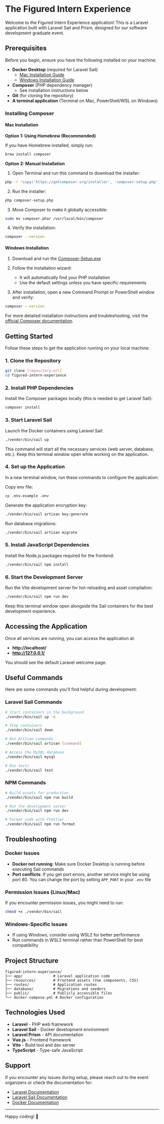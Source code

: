 # The Figured Intern Experience

Welcome to the Figured Intern Experience application! This is a Laravel application built with Laravel Sail and Prism, designed for our software development graduate event.

## Prerequisites

Before you begin, ensure you have the following installed on your machine:

- **Docker Desktop** (required for Laravel Sail)
  - [Mac Installation Guide](https://docs.docker.com/desktop/setup/install/mac-install/)
  - [Windows Installation Guide](https://docs.docker.com/desktop/setup/install/windows-install/)
- **Composer** (PHP dependency manager)
  - See installation instructions below
- **Git** (for cloning the repository)
- **A terminal application** (Terminal on Mac, PowerShell/WSL on Windows)

### Installing Composer

#### Mac Installation

**Option 1: Using Homebrew (Recommended)**

If you have Homebrew installed, simply run:
```bash
brew install composer
```

**Option 2: Manual Installation**

1. Open Terminal and run this command to download the installer:
```bash
php -r "copy('https://getcomposer.org/installer', 'composer-setup.php');"
```

2. Run the installer:
```bash
php composer-setup.php
```

3. Move Composer to make it globally accessible:
```bash
sudo mv composer.phar /usr/local/bin/composer
```

4. Verify the installation:
```bash
composer --version
```

#### Windows Installation

1. Download and run the [Composer-Setup.exe](https://getcomposer.org/Composer-Setup.exe)

2. Follow the installation wizard:
   - It will automatically find your PHP installation
   - Use the default settings unless you have specific requirements

3. After installation, open a new Command Prompt or PowerShell window and verify:
```cmd
composer --version
```

For more detailed installation instructions and troubleshooting, visit the [official Composer documentation](https://getcomposer.org/doc/00-intro.md).

## Getting Started

Follow these steps to get the application running on your local machine:

### 1. Clone the Repository

```bash
git clone [repository-url]
cd figured-intern-experience
```

### 2. Install PHP Dependencies

Install the Composer packages locally (this is needed to get Laravel Sail):

```bash
composer install
```

### 3. Start Laravel Sail

Launch the Docker containers using Laravel Sail:

```bash
./vendor/bin/sail up
```

This command will start all the necessary services (web server, database, etc.). Keep this terminal window open while working on the application.

### 4. Set up the Application

In a new terminal window, run these commands to configure the application:

Copy env file:
```bash
cp .env.example .env
```

Generate the application encryption key:
```bash
./vendor/bin/sail artisan key:generate
```

Run database migrations:
```bash
./vendor/bin/sail artisan migrate
```

### 5. Install JavaScript Dependencies

Install the Node.js packages required for the frontend:

```bash
./vendor/bin/sail npm install
```

### 6. Start the Development Server

Run the Vite development server for hot-reloading and asset compilation:

```bash
./vendor/bin/sail npm run dev
```

Keep this terminal window open alongside the Sail containers for the best development experience.

## Accessing the Application

Once all services are running, you can access the application at:

- **http://localhost/** 
- **http://127.0.0.1/**

You should see the default Laravel welcome page.

## Useful Commands

Here are some commands you'll find helpful during development:

### Laravel Sail Commands

```bash
# Start containers in the background
./vendor/bin/sail up -d

# Stop containers
./vendor/bin/sail down

# Run Artisan commands
./vendor/bin/sail artisan [command]

# Access the MySQL database
./vendor/bin/sail mysql

# Run tests
./vendor/bin/sail test
```

### NPM Commands

```bash
# Build assets for production
./vendor/bin/sail npm run build

# Run the development server
./vendor/bin/sail npm run dev

# Format code with Prettier
./vendor/bin/sail npm run format
```

## Troubleshooting

### Docker Issues

- **Docker not running**: Make sure Docker Desktop is running before executing Sail commands
- **Port conflicts**: If you get port errors, another service might be using port 80. You can change the port by setting `APP_PORT` in your `.env` file

### Permission Issues (Linux/Mac)

If you encounter permission issues, you might need to run:

```bash
chmod +x ./vendor/bin/sail
```

### Windows-Specific Issues

- If using Windows, consider using WSL2 for better performance
- Run commands in WSL2 terminal rather than PowerShell for best compatibility

## Project Structure

```
figured-intern-experience/
├── app/              # Laravel application code
├── resources/        # Frontend assets (Vue components, CSS)
├── routes/           # Application routes
├── database/         # Migrations and seeders
├── public/           # Publicly accessible files
└── docker-compose.yml # Docker configuration
```

## Technologies Used

- **Laravel** - PHP web framework
- **Laravel Sail** - Docker development environment
- **Laravel Prism** - API documentation
- **Vue.js** - Frontend framework
- **Vite** - Build tool and dev server
- **TypeScript** - Type-safe JavaScript

## Support

If you encounter any issues during setup, please reach out to the event organizers or check the documentation for:
- [Laravel Documentation](https://laravel.com/docs)
- [Laravel Sail Documentation](https://laravel.com/docs/sail)
- [Docker Documentation](https://docs.docker.com/)

---

Happy coding! 🚀
